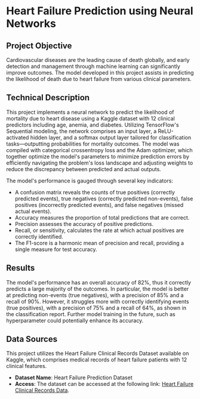 # Heart Failure Prediction using Neural Networks
## Project Objective
Cardiovascular diseases are the leading cause of death globally, and early detection and management through machine learning can significantly improve outcomes. The model developed in this project assists in predicting the likelihood of death due to heart failure from various clinical parameters. 
## Technical Description
This project implements a neural network to predict the likelihood of mortality due to heart disease using a Kaggle dataset with 12 clinical predictors including age, anemia, and diabetes. Utilizing TensorFlow's Sequential modeling, the network comprises an input layer, a ReLU-activated hidden layer, and a softmax output layer tailored for classification tasks—outputting probabilities for mortality outcomes. The model was compiled with categorical crossentropy loss and the Adam optimizer, which together optimize the model's parameters to minimize prediction errors by efficiently navigating the problem's loss landscape and adjusting weights to reduce the discrepancy between predicted and actual outputs.

The model's performance is gauged through several key indicators:
* A confusion matrix reveals the counts of true positives (correctly predicted events), true negatives (correctly predicted non-events), false positives (incorrectly predicted events), and false negatives (missed actual events).
* Accuracy measures the proportion of total predictions that are correct.
* Precision assesses the accuracy of positive predictions.
* Recall, or sensitivity, calculates the rate at which actual positives are correctly identified.
* The F1-score is a harmonic mean of precision and recall, providing a single measure for test accuracy.

## Results
The model's performance has an overall accuracy of 82%, thus it correctly predicts a large majority of the outcomes. In particular, the model is better at predicting non-events (true negatives), with a precision of 85% and a recall of 90%. However, it struggles more with correctly identifying events (true positives), with a precision of 75% and a recall of 64%, as shown in the classification report. Further model training in the future, such as hyperparameter could potentially enhance its accuracy. 

## Data Sources

This project utilizes the Heart Failure Clinical Records Dataset available on Kaggle, which comprises medical records of heart failure patients with 12 clinical features.

- **Dataset Name**: Heart Failure Prediction Dataset
- **Access**: The dataset can be accessed at the following link: [Heart Failure Clinical Records Data](https://www.kaggle.com/datasets/andrewmvd/heart-failure-clinical-data).

